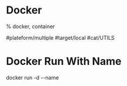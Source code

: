 # Docker

% docker, container

#plateform/multiple #target/local #cat/UTILS 

# Docker Run With Name

docker run -d --name <NAME>  <IMAGE>